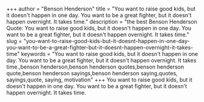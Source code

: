 +++
author = "Benson Henderson"
title = "You want to raise good kids, but it doesn't happen in one day. You want to be a great fighter, but it doesn't happen overnight. It takes time."
description = "the best Benson Henderson Quote: You want to raise good kids, but it doesn't happen in one day. You want to be a great fighter, but it doesn't happen overnight. It takes time."
slug = "you-want-to-raise-good-kids-but-it-doesnt-happen-in-one-day-you-want-to-be-a-great-fighter-but-it-doesnt-happen-overnight-it-takes-time"
keywords = "You want to raise good kids, but it doesn't happen in one day. You want to be a great fighter, but it doesn't happen overnight. It takes time.,benson henderson,benson henderson quotes,benson henderson quote,benson henderson sayings,benson henderson saying,quotes, sayings,quote, saying, motivation"
+++
You want to raise good kids, but it doesn't happen in one day. You want to be a great fighter, but it doesn't happen overnight. It takes time.
